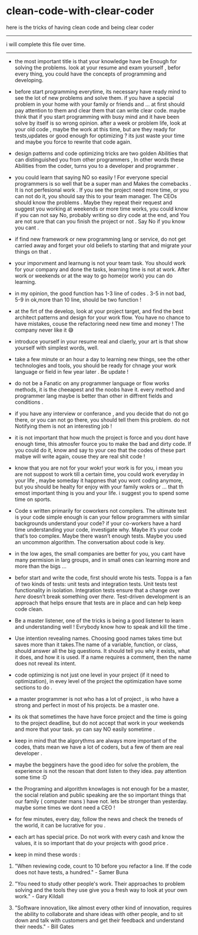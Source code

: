 # clean-code-with-clear-coder
here is the tricks of having clean code and being clear coder


___
i will complete this file over time.
___

- the most important title is that your knowledge  have be Enough for solving the problems.
look at your resume and exam yourself , befor every thing, you could have the concepts of programming 
and developing.

- before start programming everytime, its necessary have ready mind to see the lot of new problems and solve them. if you have a special problem in your home with your family or friends and ... at first should pay attention to them and clear them that can write clear code.
maybe think that if you start programming with busy mind and it have been solve by itself is so wrong opinion. after a week or problem life, look at your old code , maybe the work at this time, but are they ready for tests,updates or good enough for optimizing ? its just waste your time and maybe you force to rewrite that code again.

- design patterns and code optimizing tricks are two golden Abilities that can distinguished you from other programmers , In other words
 these Abilities from the coder, turns you to a developer and programmer .
 
 - you could learn that saying NO so easily ! For everyone special programmers is so well that be a super man and 
 Makes the comebacks . It is not perfesional work . If you see the project need more time, or you can not do it, you should say this to your team manager. The CEOs should know the problems . Maybe they repeat their request and suggest you working at weekends or more time works, you could know if you can not say No, probably writing so diry code at the end, and
 You are not sure that can you finish the project or not . Say No if you know you cant .

- if find new framework or new programming lang or service, do not get carried away and forget your old beliefs to starting that and migrate your things on that . 

- your imporvment and learnung is not your team task.  You should work for your company and done the tasks, learning time is not at work. After work or weekends or at the way to go home(or work) you can do learning.

- in my opinion, the good function has 1-3 line of codes . 3-5 in not bad, 5-9 in ok,more than 10 line, should be two function !  

- at the firt of the develop, look at your project target, and find the best architect patterns and design for your work flow. You have no chance to have mistakes, couse the refactoring need new time and money ! The company never like it 😅

- introduce yourself in your resume real and claerly, your art is that show yourself with simplest words, well.

- take a few minute or an hour a day to learning new things, see the other technologies and tools, you should be ready for chnage your work language or field in few year later . Be update !

- do not be a Fanatic on any programmer language or flow works methods, it is the cheeapest and the noobs have it. every method and programmer lang maybe is better than other in diffrent fields and conditions .

- if you have any interview or conferance , and you decide that do not go there, or you can not go there, you should tell them this problem. do not Notifying them is not an interesting job !

- it is not important that how much the project is force and you dont have enough time, this atmosfer fource you to make the bad and dirty code. If you could do it, know and say to your ceo that the codes of these part mabye will write again, couse they are real shit code !

- know that you are not for your wokr! your work is for you, i mean you are not suppost to work till a certain time, you could work everyday in your life , maybe someday it happnes that you wont coding anymore, but you should be healty for enjoy with your family wokrs or ... that th emost important thing is you and your life. i suggest you to spend some time on sports. 

- Code s written primarily for coworkers not compilers. The ultimate test is your code simple enough is can your fellow programmers with similar backgrounds understand your code? if your co-workers have a hard time understanding your code, investigate why. Maybe it’s your code that’s too complex. Maybe there wasn’t enough tests. Maybe you used an uncommon algorithm. The conversation about code is key.

- in the low ages, the small companies are better for you, you cant have many permision in larg groups, and in small ones can learning more and more than the bigs ...

- befor start and write the code, first should wrote his tests. Toppa is a fan of two kinds of tests: unit tests and integration tests. Unit tests test functionality in isolation. Integration tests ensure that a change over _here_ doesn’t break something over _there_. Test-driven development is an approach that helps ensure that tests are in place and can help keep code clean.

- Be a master listener, one of the tricks is being a good listener to learn and understanding well ! Evrybody know how to speak and kill the time .

- Use intention revealing names. Choosing good names takes time but saves more than it takes.The name of a variable, function, or class, should answer all the big questions. It should tell you why it exists, what it does, and how it is used. If a name requires a comment, then the name does not reveal its intent.

- code optimizing is not just one level in your project (if it need to optimization), in evey level of the project the optimization have some sections to do .

- a master programmer is not who has a lot of project , is who have a strong and perfect in most of his projects. be a master one.

- its ok that sometimes the have have force project and the time is going to the project deadline, but do not accept that work in your weekends and more that your task. yo can say NO easily sometime .

- keep in mind that the algorythms are always more important of the codes, thats mean we have a lot of coders, but a few of them are real developer .

- maybe the begginers have the good ideo for solve the problem, the experience is not the resoan that dont listen to they idea. pay attention some time :D

- the Programing and algorithm knowlages is not enough for be a master,  the  social relation and public speaking are the so important things that our family ( computer mans ) have not. lets be stronger than yesterday. maybe some times we dont need a CEO !


- for few minutes, every day, follow the news and check the treneds of the world, it can be lucrative for you .

- each art has special price. Do not work with every cash and know the values, it is so important that do your projects with good price .




- keep in mind these words :
 1. "When reviewing code, count to 10 before you refactor a line. If the code does not have tests, a hundred." - Samer Buna

 2. "You need to study other people's work. Their approaches to problem solving and the tools they use give you a fresh way to look at your own work." - Gary Kildall
  
  3. "Software innovation, like almost every other kind of innovation, requires the ability to collaborate and share ideas with other people, and to sit down and talk with customers and get their feedback and understand their needs." - Bill Gates
